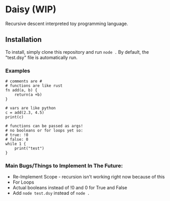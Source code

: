 # Daisy (WIP)
Recursive descent interpreted toy programming language.

## Installation
To install, simply clone this repository and run `node .`
By default, the "test.dsy" file is automatically run.

### Examples
```
# comments are #
# functions are like rust
fn add(a, b) {
    return(a +b)
}

# vars are like python
c = add(2.3, 4.5)
print(c)
```

```
# functions can be passed as args!
# no booleans or for loops yet so:
# true: !0
# false: 0
while 1 {
    print("test")
}
```

### Main Bugs/Things to Implement In The Future:
* Re-Implement Scope - recursion isn't working right now because of this
* For Loops
* Actual booleans instead of !0 and 0 for True and False
* Add `node test.dsy` instead of `node .`

